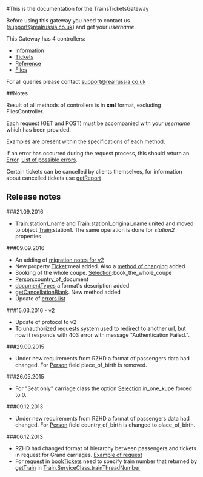 #This is the documentation for the TrainsTicketsGateway

Before using this gateway you need to contact us (<support@realrussia.co.uk>) and get your _username_.

This Gateway has 4 controllers:

 * [Information][]
 * [Tickets][]
 * [Reference][]
 * [Files][]

[Information]: ./controllers/InformationController.rst "Specification of Information controller"
[Tickets]: ./controllers/TicketsController.rst "Specification of Tickets controller"
[Reference]: ./controllers/ReferenceController.rst "Reference book for all IDs used in system"
[Files]: ./controllers/FilesController.rst "Files for downloading"

For all queries please contact <support@realrussia.co.uk>

##Notes

Result of all methods of controllers is in **xml** format, excluding FilesController.

Each request (GET and POST) must be accompanied with your _username_ which has been provided. 

Examples are present within the specifications of each method.

If an error has occurred during the request process, this should return an [Error](./models/response/Error.rst). [List of possible errors](./articles/errors.rst).

Certain tickets can be cancelled by clients themselves, for information about cancelled tickets use [getReport](./controllers/InformationController.rst#getreport)

## Release notes

###21.09.2016

 * [Train](./models/response/Train.rst):station1_name and [Train](./models/response/Train.rst):station1_original_name united and moved to object [Train](./models/response/Train.rst):station1. The same operation is done for *station2_* properties

###09.09.2016

 * An adding of [migration notes for v2](./articles/v2-migration-notes.rst)
 * New property [Ticket](./models/response/Ticket.rst):meal added. Also a [method of changing](./controllers/TicketsController.rst#changemeal) added
 * Booking of the whole coupe. [Selection](./models/request/Selection.rst):book_the_whole_coupe
 * [Person](./models/request/Person.rst):country_of_document
 * [documentTypes](./controllers/ReferenceController.rst#documenttypes) a format's description added
 * [getCancellationBlank](./controllers/FilesController.rst#getcancellationblank). New method added 
 * Update of [errors list](./articles/errors.rst)

###15.03.2016 - v2

 * Update of protocol to v2
 * To unauthorized requests system used to redirect to another url, but now it responds with 403 error with message "Authentication Failed.".   

###29.09.2015

 * Under new requirements from RZHD a format of passengers data had changed. For [Person](./models/request/Person.rst) field place_of_birth is removed.
 
###26.05.2015

 * For "Seat only" carriage class the option [Selection](./models/request/Selection.rst):in_one_kupe forced to 0.

###09.12.2013

 * Under new requirements from RZHD a format of passengers data had changed. For [Person](./models/request/Person.rst) field country_of_birth is changed to place_of_birth.

###06.12.2013

 * RZHD had changed format of hierarchy between passengers and tickets in request for Grand carriages. [Example of request](/examples/bookTicketsGrand.xml)
 * For [request](./models/request/BookTickets.rst) in [bookTickets](./controllers/TicketsController.rst#booktickets) need to specify train number that returned by [getTrain](./controllers/InformationController.rst#gettrain) in [Train.ServiceClass.trainThreadNumber](./models/response/ServiceClass.rst)
